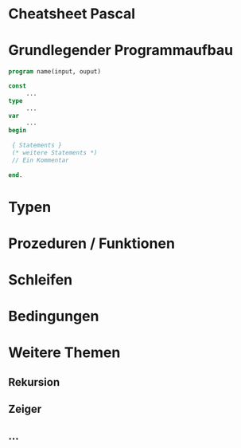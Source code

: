 # Cheatsheet Pascal

# Grundlegender Programmaufbau

```pascal
program name(input, ouput)

const
     ...
type
     ...
var
     ...
begin
 
 { Statements }
 (* weitere Statements *)
 // Ein Kommentar
 
end.
```
# Typen

# Prozeduren / Funktionen

# Schleifen

# Bedingungen

# Weitere Themen
## Rekursion
## Zeiger
## ...
